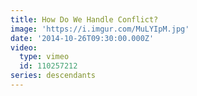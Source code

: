 ```yaml
---
title: How Do We Handle Conflict?
image: 'https://i.imgur.com/MuLYIpM.jpg'
date: '2014-10-26T09:30:00.000Z'
video:
  type: vimeo
  id: 110257212
series: descendants
---
```


